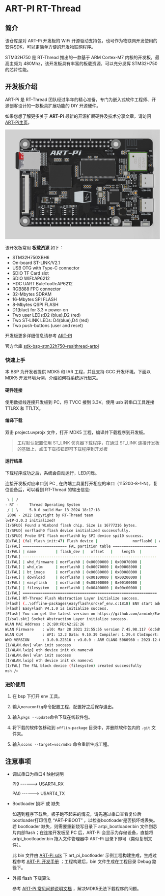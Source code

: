 # ART-PI RT-Thread

## 简介

该仓库是对 ART-Pi 开发板的 WiFi 开源驱动支持包，也可作为物联网开发使用的软件SDK，可以更简单方便的开发物联网程序。

STM32H750 是 RT-Thread 推出的一款基于 ARM Cortex-M7 内核的开发板，最高主频为 480Mhz，该开发板具有丰富的板载资源，可以充分发挥 STM32H750 的芯片性能。

## 开发板介绍

ART-Pi 是 RT-Thread 团队经过半年的精心准备，专门为嵌入式软件工程师、开源创客设计的一款极具扩展功能的 DIY 开源硬件。

如果您想了解更多关于 **ART-Pi** 最新的开源扩展硬件及技术分享文章，请访问 [ART-Pi主页](https://art-pi.gitee.io/website/)。

<img src="documents/figures/board.jpg" alt="image-20201009181905422" style="zoom:50%;" />

该开发板常用 **板载资源** 如下：

- STM32H750XBH6
- On-board ST-LINK/V2.1
- USB OTG with Type-C connector
- SDIO TF Card slot
- SDIO WIFI:AP6212
- HDC UART BuleTooth:AP6212
- RGB888 FPC connector
- 32-Mbytes SDRAM
- 16-Mbytes SPI FLASH
- 8-Mbytes QSPI FLASH
- D1(blue) for 3.3 v power-on
- Two user LEDs:D2 (blue),D2 (red)
- Two ST-LINK LEDs: D4(blue),D4 (red)
- Two push-buttons (user and reset)

开发板更多详细信息请参考 [ART-PI](https://art-pi.gitee.io/website)

官方仓库 [sdk-bsp-stm32h750-realthread-artpi](https://github.com/RT-Thread-Studio/sdk-bsp-stm32h750-realthread-artpi)

### 快速上手

本 BSP 为开发者提供 MDK5 和 IAR 工程，并且支持 GCC 开发环境。下面以 MDK5 开发环境为例，介绍如何将系统运行起来。

#### 硬件连接

使用数据线连接开发板到 PC，将 TVCC 接到 3.3V。使用 usb 转串口工具连接 TTLRX 和 TTLTX。

#### 编译下载

双击 project.uvprojx 文件，打开 MDK5 工程，编译并下载程序到开发板。

> 工程默认配置使用 ST_LINK 仿真器下载程序，在通过 ST_LINK 连接开发板的基础上，点击下载按钮即可下载程序到开发板

#### 运行结果

下载程序成功之后，系统会自动运行，LED闪烁。

连接开发板对应串口到 PC , 在终端工具里打开相应的串口（115200-8-1-N），复位设备后，可以看到 RT-Thread 的输出信息:

```bash
 \ | /
- RT -     Thread Operating System
 / | \     5.0.0 build Mar 13 2024 18:17:18
 2006 - 2022 Copyright by RT-Thread team
lwIP-2.0.3 initialized!
[I/SFUD] Found a Winbond flash chip. Size is 16777216 bytes.
[I/SFUD] norflash0 flash device initialized successfully.
[I/SFUD] Probe SPI flash norflash0 by SPI device spi10 success.
[D/FAL] (fal_flash_init:47) Flash device |                norflash0 | addr: 0x00000000 | len: 0x01000000 | blk_size: 0x00001000 |initialized finish.
[I/FAL] ==================== FAL partition table ====================
[I/FAL] | name         | flash_dev |   offset   |    length  |
[I/FAL] -------------------------------------------------------------
[I/FAL] | whd_firmware | norflash0 | 0x00000000 | 0x00070000 |
[I/FAL] | whd_clm      | norflash0 | 0x00070000 | 0x00008000 |
[I/FAL] | bt_image     | norflash0 | 0x00080000 | 0x00080000 |
[I/FAL] | download     | norflash0 | 0x00100000 | 0x00200000 |
[I/FAL] | easyflash    | norflash0 | 0x00300000 | 0x00100000 |
[I/FAL] | filesystem   | norflash0 | 0x00400000 | 0x00c00000 |
[I/FAL] =============================================================
[I/FAL] RT-Thread Flash Abstraction Layer initialize success.
[Flash] (..\offline-packages\easyflash\src\ef_env.c:1818) ENV start address is 0x00000000, size is 8192 bytes.
[Flash] EasyFlash V4.1.0 is initialize success.
[Flash] You can get the latest version on https://github.com/armink/EasyFlash .
[I/sal.skt] Socket Abstraction Layer initialize success.
WLAN MAC Address : 2C:B0:FD:A2:2E:26
WLAN Firmware    : wl0: Mar 28 2021 22:55:55 version 7.45.98.117 (dc5d9c4 CY) FWID 01-d36e8386
WLAN CLM         : API: 12.2 Data: 9.10.39 Compiler: 1.29.4 ClmImport: 1.36.3 Creation: 2021-03-28 22:47:33
WHD VERSION      : 3.0.0.22316 : v3.0.0 : ARM CLANG 5060960 : 2023-12-04 07:24:34 -0600
[I/WLAN.dev] wlan init success
[I/WLAN.lwip] eth device init ok name:w0
[I/WLAN.dev] wlan init success
[I/WLAN.lwip] eth device init ok name:w1
[I/FAL] The FAL block device (filesystem) created successfully
msh />
```
### 进阶使用

1. 在 bsp 下打开 env 工具。

2. 输入`menuconfig`命令配置工程，配置好之后保存退出。

3. 输入`pkgs --update`命令下载在线软件包。

4. 将下载的软件包移动到 `offlin-package` 目录中，并删除软件包内的 `.git` 文件夹。

4. 输入`scons --target=vsc/mdk5` 命令重新生成工程。

## 注意事项

- 调试串口为串口4 映射说明

    PI9  ------> USART4_RX

    PA0 ------> USART4_TX 

- Bootloader 损坏 或 缺失

    如遇到程序下载后，板子跑不起来的情况，请先通过串口查看复位后bootloader打印信息 “ART-PiBOOT” ，以检查bootloader是否损坏或丢失。若 bootloader 缺失，则需要重新烧写目录下 artpi_bootloader.bin 文件到芯片内部flash；在连接开发板至 PC 后，ART-Pi 会显示为存储设备，直接将 artpi_bootloader.bin 拖入文件管理器中 ART-Pi 目录下即可（类似复制文件）。

    此 bin 文件由 [ART-Pi sdk](https://github.com/RT-Thread-Studio/sdk-bsp-stm32h750-realthread-artpi) 下 art_pi_bootloader 示例工程构建生成，生成过程参考 [ART-Pi 开发手册](https://github.com/RT-Thread-Studio/sdk-bsp-stm32h750-realthread-artpi/blob/master/documents/UM5002-RT-Thread%20ART-Pi%20%E5%BC%80%E5%8F%91%E6%89%8B%E5%86%8C.md) ；工程构建后，bin 文件生成在工程目录 Debug 路径下。
    
- 外部 flash 下载算法

    参考 [ART-Pi 常见问题说明文档](https://github.com/RT-Thread-Studio/sdk-bsp-stm32h750-realthread-artpi/blob/master/documents/UM5005-RT-Thread%20ART-Pi%20%E5%B8%B8%E8%A7%81%E9%97%AE%E9%A2%98%E8%A7%A3%E7%AD%94.md) ，解决MDK5无法下载程序的问题。

